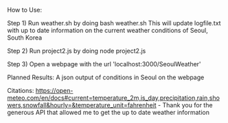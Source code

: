 
How to Use:

Step 1) Run weather.sh by doing bash weather.sh
This will update logfile.txt with up to date information on the current weather conditions of Seoul, South Korea

Step 2) Run project2.js by doing node project2.js 

Step 3) Open a webpage with the url 'localhost:3000/SeoulWeather'

Planned Results:
A json output of conditions in Seoul on the webpage

Citations:
https://open-meteo.com/en/docs#current=temperature_2m,is_day,precipitation,rain,showers,snowfall&hourly=&temperature_unit=fahrenheit - Thank you for the generous API that allowed me to get the up to date weather information


